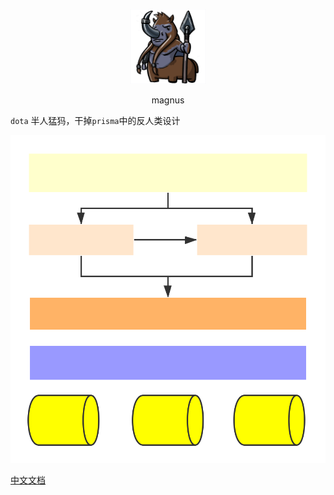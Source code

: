 <p align="center">
    <img style="margin: 0 auto;" width="120px" src="./docs/logo.png"/>
</p>

<p align="center">magnus</p>

`dota` 半人猛犸，干掉`prisma`中的反人类设计

<p align="center">
    <img src="./docs/flow.svg">
</p>


[中文文档](https://magnus.notadd.com/)
